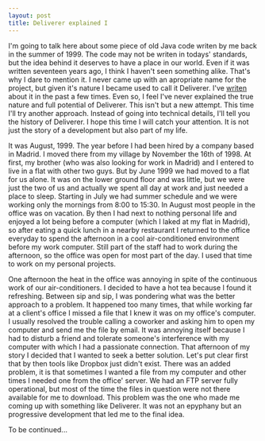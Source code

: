 ```yaml
---
layout: post
title: Deliverer explained I
---
```


I'm going to talk here about some piece of old Java code writen by me back in the summer of 1999. The code may not be writen in todays' standards, but the idea behind it deserves to have a place in our world. Even if it was written seventeen years ago, I think I haven't seen something alike. That's why I dare to mention it. I never came up with an apropriate name for the project, but given it's nature I became used to call it Deliverer. I've [writen](http://search.lores.eu/mhyst_del.htm) about it in the past a few times. Even so, I feel I've never explained the true nature and full potential of Deliverer. This isn't but a new attempt. This time I'll try another approach. Instead of going into technical details, I'll tell you the history of Deliverer. I hope this time I will catch your attention. It is not just the story of a development but also part of my life.

It was August, 1999. The year before I had been hired by a company based in Madrid. I moved there from my village by November the 16th of 1998. At first, my brother (who was also looking for work in Madrid) and I entered to live in a flat with other two guys. But by June 1999 we had moved to a flat for us alone. It was on the lower ground floor and was little, but we were just the two of us and actually we spent all day at work and just needed a place to sleep. Starting in July we had summer schedule and we were working only the mornings from 8:00 to 15:30. In August most people in the office was on vacation. By then I had next to nothing personal life and enjoyed a lot being before a computer (which I laked at my flat in Madrid), so after eating a quick lunch in a nearby restaurant I returned to the office everyday to spend the afternoon in a cool air-conditioned environment before my work computer. Still part of the staff had to work during the afternoon, so the office was open for most part of the day. I used that time to work on my personal projects.

One afternoon the heat in the office was annoying in spite of the continuous work of our air-conditioners. I decided to have a hot tea because I found it refreshing. Between sip and sip, I was pondering what was the better approach to a problem. It happened too many times, that while working far at a client's office I missed a file that I knew it was on my office's computer. I usually resolved the trouble calling a coworker and asking him to open my computer and send me the file by email. It was annoying itself because I had to disturb a friend and tolerate someone's interference with my computer with which I had a passionate connection. That afternoon of my story I decided that I wanted to seek a better solution. Let's put clear first that by then tools like Dropbox just didn't exist. There was an added problem, it is that sometimes I wanted a file from my computer and other times I needed one from the office' server. We had an FTP server fully operational, but most of the time the files in question were not there available for me to download. This problem was the one who made me coming up with something like Deliverer. It was not an epyphany but an progressive development that led me to the final idea.

To be continued...
